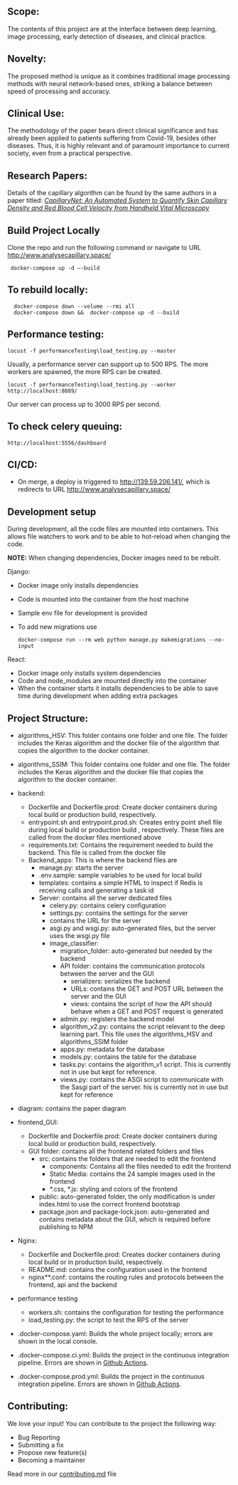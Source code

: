 ## Scope:
The contents of this project are at the interface between deep learning, image processing, early detection of diseases,
and clinical practice.

## Novelty:

The proposed method is unique as it combines traditional image processing methods with neural network-based ones,
striking a balance between speed of processing and accuracy.

## Clinical Use:

The methodology of the paper bears direct clinical significance and has already been applied to patients suffering from
Covid-19, besides other diseases. Thus, it is highly relevant and of paramount importance to current society, even from
a practical perspective.

## Research Papers:

Details of the capillary algorithm can be found by the same authors in a paper titled:
[_CapillaryNet: An Automated System to Quantify Skin Capillary Density and Red Blood Cell Velocity from Handheld Vital
Microscopy_](https://arxiv.org/abs/2104.11574)


## Build Project Locally

Clone the repo and run the following command or navigate to URL http://www.analysecapillary.space/

     docker-compose up -d –-build

## To rebuild locally:

      docker-compose down --volume --rmi all
      docker-compose down &&  docker-compose up -d --build

## Performance testing:

    locust -f performanceTesting\load_testing.py --master

Usually, a performance server can support up to 500 RPS.
The more workers are spawned, the more RPS can be created.

    locust -f performanceTesting\load_testing.py --worker
    http://localhost:8089/

Our server can process up to 3000 RPS per second.

## To check celery queuing:

    http://localhost:5556/dashboard

## CI/CD:

- On merge, a deploy is triggered to http://139.59.206.141/, which is redirects to URL http://www.analysecapillary.space/

## Development setup

During development, all the code files are mounted into containers. This allows file watchers to work and to be able to
hot-reload when changing the code.

**NOTE:** When changing dependencies, Docker images need to be rebuilt.

Django:

- Docker image only installs dependencies
- Code is mounted into the container from the host machine
- Sample env file for development is provided
- To add new migrations use

      docker-compose run --rm web python manage.py makemigrations --no-input

React:

- Docker image only installs system dependencies
- Code and node_modules are mounted directly into the container
- When the container starts it installs dependencies to be able to save time during development when adding extra packages

## Project Structure:

* algorithms_HSV: This folder contains one folder and one file. The folder includes the Keras algorithm and the docker file of the algorithm that copies the algorithm to the docker container.
* algorithms_SSIM: This folder contains one folder and one file. The folder includes the Keras algorithm and the docker file that copies the algorithm to the docker container.
* backend:
    * Dockerfile and Dockerfile.prod: Create docker containers during local build or production build, respectively.
    * entrypoint.sh and entrypoint.prod.sh: Creates entry point shell file during local build or production build
      , respectively. These files are called from the docker files mentioned above
    * requirements.txt: Contains the requirement needed to build the backend. This file is called from the docker file
    * Backend_apps: This is where the backend files are
        * manage.py: starts the server
        * .env.sample: sample variables to be used for local build
        * templates: contains a simple HTML to inspect if Redis is receiving calls and generating a task id
        * Server: contains all the server dedicated files
            * celery.py: contains celery configuration
            * settings.py: contains the settings for the server
            * contains the URL for the server
            * asgi.py and wsgi.py: auto-generated files, but the server uses the wsgi.py file
            * image_classifier:
                * migration_folder: auto-generated but needed by the backend
                * API folder: contains the communication protocols between the server and the GUI
                    * serializers: serializes the backend
                    * URLs: contains the GET and POST URL between the server and the GUI
                    * views: contains the script of how the API should behave when a GET and POST request is generated
                * admin.py: registers the backend model
                * algorithm_v2.py: contains the script relevant to the deep learning part. This file uses the
                  algorithms_HSV and algorithms_SSIM folder
                * apps.py: metadata for the database
                * models.py: contains the table for the database
                * tasks.py: contains the algorithm_v1 script. This is currently not in use but kept for reference.
                * views.py: contains the ASGI script to communicate with the Sasgi part of the server. his is currently
                  not in use but kept for reference
* diagram: contains the paper diagram
* frontend_GUI:
    * Dockerfile and Dockerfile.prod: Create docker containers during local build or production build, respectively.
    * GUI folder: contains all the frontend related folders and files
        * src: contains the folders that are needed to edit the frontend
            * components: Contains all the files needed to edit the frontend
            * Static Media: contains the 24 sample images used in the frontend
            * *.css, *.js: styling and colors of the frontend
        * public: auto-generated folder, the only modification is under index.html to use the correct frontend bootstrap
        * package.json and package-lock.json: auto-generated and contains metadata about the GUI, which is required
          before publishing to NPM
* Nginx:
    * Dockerfile and Dockerfile.prod: Creates docker containers during local build or in production build, respectively.
    * README.md: contains the configuration used in the frontend
    * nginx**.conf: contains the routing rules and protocols between the frontend, api and the backend

* performance testing
    * workers.sh: contains the configuration for testing the performance
    * load_testing.py: the script to test the RPS of the server
* .docker-compose.yaml: Builds the whole project locally; errors are shown in the local console.
* .docker-compose.ci.yml: Builds the project in the continuous integration pipeline. Errors are shown
  in [Github Actions](https://github.com/magedhelmy1/capillarydetection/actions).
* .docker-compose.prod.yml: Builds the project in the continuous integration pipeline. Errors are shown
  in [Github Actions](https://github.com/magedhelmy1/capillarydetection/actions).

## Contributing:

We love your input! You can contribute to the project the following way:

- Bug Reporting
- Submitting a fix
- Propose new feature(s)
- Becoming a maintainer

Read more in our [contributing.md](https://github.com/magedhelmy1/capillarydetection/blob/master/contributing.md) file

